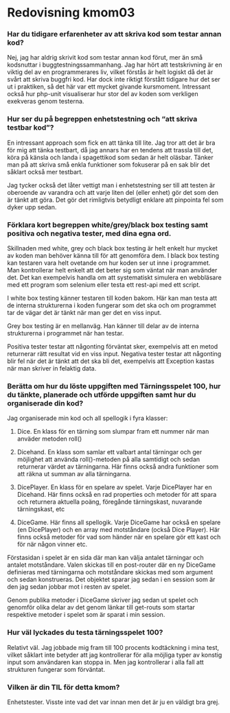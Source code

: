 ---
---
Redovisning kmom03
=========================

### Har du tidigare erfarenheter av att skriva kod som testar annan kod?

Nej, jag har aldrig skrivit kod som testar annan kod förut, mer än små kodsnuttar i buggtestningssammanhang. Jag har hört att testskrivning är en viktig del av en programmerares liv, vilket förstås är helt logiskt då det är svårt att skriva buggfri kod. Har dock inte riktigt förstått tidigare hur det ser ut i praktiken, så det här var ett mycket givande kursmoment. Intressant också hur php-unit visualiserar hur stor del av koden som verkligen exekveras genom testerna.

### Hur ser du på begreppen enhetstestning och “att skriva testbar kod”?

En intressant approach som fick en att tänka till lite. Jag tror att det är bra för mig att tänka testbart, då jag annars har en tendens att trassla till det, köra på känsla och landa i spagettikod som sedan är helt oläsbar. Tänker man på att skriva små enkla funktioner som fokuserar på en sak blir det såklart också mer testbart. 

Jag tycker också det låter vettigt man i enhetstestning ser till att testen är oberoende av varandra och att varje liten del (eller enhet) gör det som den är tänkt att göra. Det gör det rimligtvis betydligt enklare att pinpointa fel som dyker upp sedan.

### Förklara kort begreppen white/grey/black box testing samt positiva och negativa tester, med dina egna ord.

Skillnaden med white, grey och black box testing är helt enkelt hur mycket av koden man behöver känna till för att genomföra dem. I black box testing kan testaren vara helt ovetande om hur koden ser ut inne i programmet. Man kontrollerar helt enkelt att det beter sig som väntat när man använder det. Det kan exempelvis handla om att systematiskt simulera en webbläsare med ett program som selenium eller testa ett rest-api med ett script.

I white box testing känner testaren till koden bakom. Här kan man testa att de interna strukturerna i koden fungerar som det ska och om programmet tar de vägar det är tänkt när man ger det en viss input.

Grey box testing är en mellanväg. Han känner till delar av de interna strukturerna i programmet när han testar. 

Positiva tester testar att någonting förväntat sker, exempelvis att en metod returnerar rätt resultat vid en viss input. Negativa tester testar att någonting blir fel när det är tänkt att det ska bli det, exempelvis att Exception kastas när man skriver in felaktig data.

### Berätta om hur du löste uppgiften med Tärningsspelet 100, hur du tänkte, planerade och utförde uppgiften samt hur du organiserade din kod?

Jag organiserade min kod och all spellogik i fyra klasser:

1. Dice. En klass för en tärning som slumpar fram ett nummer när man anväder metoden roll()

2. Dicehand. En klass som samlar ett valbart antal tärningar och ger möjlighet att använda roll()-metoden på alla samtidigt och sedan returnerar värdet av tärningarna. Här finns också andra funktioner som att räkna ut summan av alla tärningarna.

3. DicePlayer. En klass för en spelare av spelet. Varje DicePlayer har en Dicehand. Här finns också en rad properties och metoder för att spara och returnera aktuella poäng, föregånde tärningskast, nuvarande tärningskast, etc

4. DiceGame. Här finns all spellogik. Varje DiceGame har också en spelare (en DicePlayer) och en array med motståndare (också Dice Player). Här finns också metoder för vad som händer när en spelare gör ett kast och för när någon vinner etc.

Förstasidan i spelet är en sida där man kan välja antalet tärningar och antalet motståndare. Valen skickas till en post-router där en ny DiceGame definieras med tärningarna och motståndare skickas med som argument och sedan konstrueras. Det objektet sparar jag sedan i en session som är den jag sedan jobbar mot i resten av spelet.

Genom publika metoder i DiceGame skriver jag sedan ut spelet och genomför olika delar av det genom länkar till get-routs som startar respektive metoder i spelet som är sparat i min session.

### Hur väl lyckades du testa tärningsspelet 100?

Relativt väl. Jag jobbade mig fram till 100 procents kodtäckning i mina test, vilket såklart inte betyder att jag kontrollerar för alla möjliga typer av konstig input som användaren kan stoppa in. Men jag kontrollerar i alla fall att strukturen fungerar som förväntat.

### Vilken är din TIL för detta kmom?

Enhetstester. Visste inte vad det var innan men det är ju en väldigt bra grej.